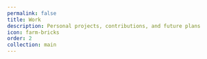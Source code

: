 ```yaml
---
permalink: false
title: Work
description: Personal projects, contributions, and future plans
icon: farm-bricks
order: 2
collection: main
---
```

